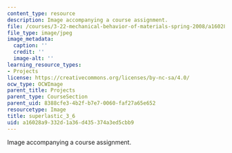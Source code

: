 ```yaml
---
content_type: resource
description: Image accompanying a course assignment.
file: /courses/3-22-mechanical-behavior-of-materials-spring-2008/a16028a9332d1a36d435374a3ed5cbb9_superlastic_3_6.jpg
file_type: image/jpeg
image_metadata:
  caption: ''
  credit: ''
  image-alt: ''
learning_resource_types:
- Projects
license: https://creativecommons.org/licenses/by-nc-sa/4.0/
ocw_type: OCWImage
parent_title: Projects
parent_type: CourseSection
parent_uid: 8388cfe3-4b2f-b7e7-0060-faf27a65e652
resourcetype: Image
title: superlastic_3_6
uid: a16028a9-332d-1a36-d435-374a3ed5cbb9
---
```

Image accompanying a course assignment.
